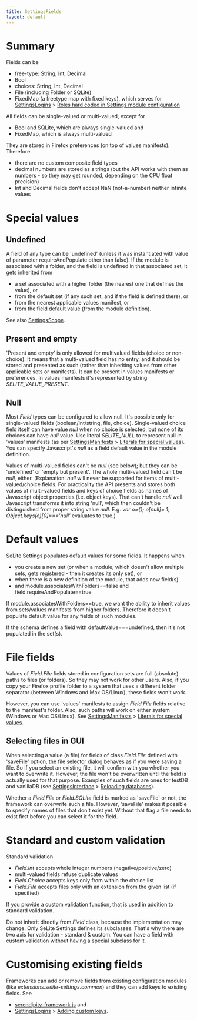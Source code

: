 ```yaml
---
title: SettingsFields
layout: default
---
```


# Summary #
Fields can be

  * free-type: String, Int, Decimal
  * Bool
  * choices: String, Int, Decimal
  * File (including Folder or SQLite)
  * FixedMap (a freetype map with fixed keys), which serves for [SettingsLogins](SettingsLogins) > [Roles hard coded in Settings module configuration](SettingsLogins#roles-hard-coded-in-settings-module-configuration)

All fields can be single-valued or multi-valued, except for

  * Bool and SQLite, which are always single-valued and
  * FixedMap, which is always multi-valued

They are stored in Firefox preferences (on top of values manifests). Therefore

  * there are no custom composite field types
  * decimal numbers are stored as s trings (but the API works with them as numbers - so they may get rounded, depending on the CPU float precision)
  * Int and Decimal fields don't accept NaN (not-a-number) neither infinite values

# Special values #

## Undefined ##
A field of any type can be 'undefined' (unless it was instantiated with value of parameter requireAndPopulate other than false). If the module is associated with a folder, and the field is undefined in that associated set, it gets inherited from

  * a set associated with a higher folder (the nearest one that defines the value), or
  * from the default set (if any such set, and if the field is defined there), or
  * from the nearest applicable values manifest, or
  * from the field default value (from the module definition).

See also [SettingsScope](SettingsScope).

## Present and empty ##
'Present and empty' is only allowed for multivalued fields (choice or non-choice). It means that a multi-valued field has no entry, and it should be stored and presented as such (rather than inheriting values from other applicable sets or manifests). It can be present in values manifests or preferences. In values manifests it's represented by string _SELITE\_VALUE\_PRESENT_.

## Null ##
Most _Field_ types can be configured to allow null. It's possible only for single-valued fields (boolean/int/string, file, choice).  Single-valued choice field itself can have value _null_ when no choice is selected, but none of its choices can have _null_ value. Use literal _SELITE\_NULL_ to represent null in 'values' manifests (as per [SettingsManifests](SettingsManifests) > [Literals for special values](SettingsManifests#literals-for-special-values)). You can specify Javascript's _null_ as a field default value in the module definition.

Values of multi-valued fields can't be _null_ (see below); but they can be 'undefined' or 'empty but present'. The whole multi-valued field can't be _null_, either. (Explanation: _null_ will never be supported for items of multi-valued/choice fields. For practicality the API presents and stores both values of multi-valued fields and keys of choice fields as names of Javascript object properties (i.e. object keys). That can't handle _null_ well. Javascript transforms it into string 'null', which then couldn't be distinguished from proper string value _null_. E.g. <em>var o={}; o[null]= 1; Object.keys(o)[0]==='null'</em> evaluates to true.)

# Default values #
SeLite Settings populates default values for some fields. It happens when

  * you create a new set (or when a module, which doesn't allow multiple sets, gets registered - then it creates its only set), or
  * when there is a new definition of the module, that adds new field(s)
  * and module.associatesWithFolders==false and field.requireAndPopulate==true

If module.associatesWithFolders==true, we want the ability to inherit values from sets/values manifests from higher folders. Therefore it doesn't populate default value for any fields of such modules.

If the schema defines a field with defaultValue===undefined, then it's not populated in the set(s).

# File fields #
Values of _Field.File_ fields stored in configuration sets are full (absolute) paths to files (or folders). So they may not work for other users. Also, if you copy your Firefox profile folder to a system that uses a different folder separator (between Windows and Max OS/Linux), these fields won't work.

However, you can use 'values' manifests to assign _Field.File_ fields relative to the manifest's folder. Also, such paths will work on either system (Windows or Mac OS/Linux). See [SettingsManifests](SettingsManifests) > [Literals for special values](SettingsManifests#literals-for-special-values).

## Selecting files in GUI ##
When selecting a value (a file) for fields of class _Field.File_ defined with 'saveFile' option, the file selector dialog behaves as if you were saving a file. So if you select an existing file, it will confirm with you whether you want to overwrite it. However, the file won't be overwritten until the field is actually used for that purpose. Examples of such fields are ones for testDB and vanillaDB (see [SettingsInterface](SettingsInterface) > [Reloading databases](SettingsInterface#reloading-databases)).

Whether a _Field.File_ or _Field.SQLite_ field is marked as 'saveFile' or not, the framework can overwrite such a file. However, 'saveFile' makes it possible to specify names of files that don't exist yet. Without that flag a file needs to exist first before you can select it for the field.

# Standard and custom validation #
Standard validation

  * _Field.Int_ accepts whole integer numbers (negative/positive/zero)
  * multi-valued fields refuse duplicate values
  * _Field.Choice_ accepts keys only from within the choice list
  * _Field.File_ accepts files only with an extension from the given list (if specified)

If you provide a custom validation function, that is used in addition to standard validation.

Do not inherit directly from _Field_ class, because the implementation may change. Only SeLite Settings defines its subclasses. That's why there are two axis for validation - standard & custom. You can have a field with custom validation without having a special subclass for it.

# Customising existing fields #
Frameworks can add or remove fields from existing configuration modules (like _extensions.selite-settings.common_) and they can add keys to existing fields. See

  * [serendipity-framework.js](https://code.google.com/p/selite/source/browse/serendipity/serendipity-framework.js) and
  * [SettingsLogins](SettingsLogins) > [Adding custom keys](SettingsLogins#adding-custom-keys).